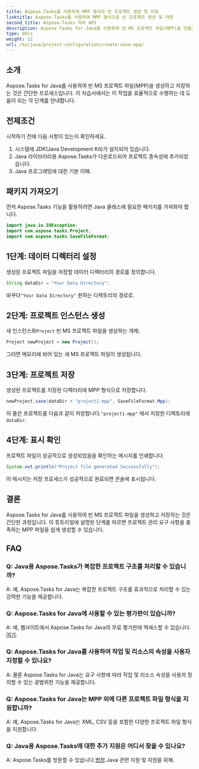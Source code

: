 ```yaml
---
title: Aspose.Tasks를 사용하여 MPP 형식의 빈 프로젝트 생성 및 저장
linktitle: Aspose.Tasks를 사용하여 MPP 형식으로 빈 프로젝트 생성 및 저장
second_title: Aspose.Tasks 자바 API
description: Aspose.Tasks for Java를 사용하여 빈 MS 프로젝트 파일(MPP)을 만들고 저장하는 방법을 알아보세요. 프로젝트 관리 작업을 손쉽게 단순화하세요.
type: docs
weight: 12
url: /ko/java/project-configuration/create-save-mpp/
---
```

## 소개
Aspose.Tasks for Java를 사용하여 빈 MS 프로젝트 파일(MPP)을 생성하고 저장하는 것은 간단한 프로세스입니다. 이 자습서에서는 이 작업을 효율적으로 수행하는 데 도움이 되는 각 단계를 안내합니다.
## 전제조건
시작하기 전에 다음 사항이 있는지 확인하세요.
1. 시스템에 JDK(Java Development Kit)가 설치되어 있습니다.
2. Java 라이브러리용 Aspose.Tasks가 다운로드되어 프로젝트 종속성에 추가되었습니다.
3. Java 프로그래밍에 대한 기본 이해.

## 패키지 가져오기
먼저 Aspose.Tasks 기능을 활용하려면 Java 클래스에 필요한 패키지를 가져와야 합니다.
```java
import java.io.IOException;
import com.aspose.tasks.Project;
import com.aspose.tasks.SaveFileFormat;
```
## 1단계: 데이터 디렉터리 설정
생성된 프로젝트 파일을 저장할 데이터 디렉터리의 경로를 정의합니다.
```java
String dataDir = "Your Data Directory";
```
 바꾸다`"Your Data Directory"` 원하는 디렉토리의 경로로.
## 2단계: 프로젝트 인스턴스 생성
 새 인스턴스화`Project` 빈 MS 프로젝트 파일을 생성하는 개체:
```java
Project newProject = new Project();
```
그러면 메모리에 비어 있는 새 MS 프로젝트 파일이 생성됩니다.
## 3단계: 프로젝트 저장
생성된 프로젝트를 지정된 디렉터리에 MPP 형식으로 저장합니다.
```java
newProject.save(dataDir + "project1.mpp", SaveFileFormat.Mpp);
```
이 줄은 프로젝트를 다음과 같이 저장합니다.`"project1.mpp"` 에서 지정한 디렉토리에`dataDir`.
## 4단계: 표시 확인
프로젝트 파일이 성공적으로 생성되었음을 확인하는 메시지를 인쇄합니다.
```java
System.out.println("Project file generated Successfully");
```
이 메시지는 저장 프로세스가 성공적으로 완료되면 콘솔에 표시됩니다.

## 결론
Aspose.Tasks for Java를 사용하여 빈 MS 프로젝트 파일을 생성하고 저장하는 것은 간단한 과정입니다. 이 튜토리얼에 설명된 단계를 따르면 프로젝트 관리 요구 사항을 충족하는 MPP 파일을 쉽게 생성할 수 있습니다.

## FAQ
### Q: Java용 Aspose.Tasks가 복잡한 프로젝트 구조를 처리할 수 있습니까?
A: 예, Aspose.Tasks for Java는 복잡한 프로젝트 구조를 효과적으로 처리할 수 있는 강력한 기능을 제공합니다.
### Q: Aspose.Tasks for Java에 사용할 수 있는 평가판이 있습니까?
 A: 예, 웹사이트에서 Aspose.Tasks for Java의 무료 평가판에 액세스할 수 있습니다.[여기](https://releases.aspose.com/).
### Q: Aspose.Tasks for Java를 사용하여 작업 및 리소스의 속성을 사용자 지정할 수 있나요?
A: 물론 Aspose.Tasks for Java는 요구 사항에 따라 작업 및 리소스 속성을 사용자 정의할 수 있는 광범위한 기능을 제공합니다.
### Q: Aspose.Tasks for Java는 MPP 외에 다른 프로젝트 파일 형식을 지원합니까?
A: 예, Aspose.Tasks for Java는 XML, CSV 등을 포함한 다양한 프로젝트 파일 형식을 지원합니다.
### Q: Java용 Aspose.Tasks에 대한 추가 지원은 어디서 찾을 수 있나요?
 A: Aspose.Tasks를 방문할 수 있습니다.[법정](https://forum.aspose.com/c/tasks/15) Java 관련 지원 및 지원을 위해.